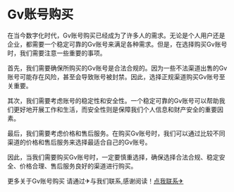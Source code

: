 # Gv账号购买

在当今数字化时代，Gv账号购买已经成为了许多人的需求。无论是个人用户还是企业，都需要一个稳定可靠的Gv账号来满足各种需求。但是，在选择购买Gv账号时，我们需要注意一些重要的事项。

首先，我们需要确保所购买的Gv账号是合法合规的。因为一些不法渠道出售的Gv账号可能存在风险，甚至会导致账号被封禁。因此，选择正规渠道购买Gv账号至关重要。

其次，我们需要考虑账号的稳定性和安全性。一个稳定可靠的Gv账号可以帮助我们更好地开展工作和生活，而安全性则是保障我们个人信息和财产安全的重要因素。

最后，我们需要考虑价格和售后服务。在购买Gv账号时，我们可以通过比较不同渠道的价格和售后服务来选择最适合自己的Gv账号。

因此，当我们需要购买Gv账号时，一定要慎重选择，确保选择合法合规、稳定安全、价格合理、售后服务良好的渠道进行购买。

更多关于Gv账号购买 请通过✈与我们联系,感谢阅读！[点我联系✈](https://www.G208.com)